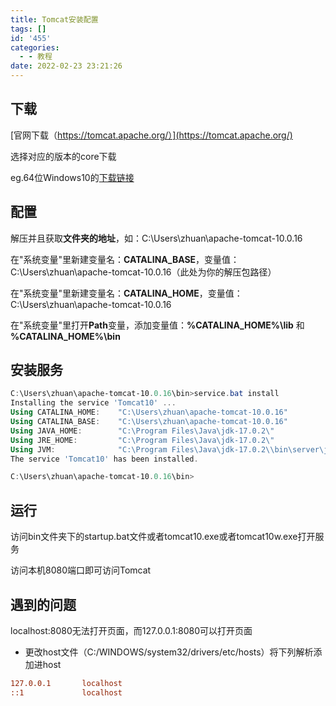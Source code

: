 ```yaml
---
title: Tomcat安装配置
tags: []
id: '455'
categories:
  - - 教程
date: 2022-02-23 23:21:26
---
```


## 下载

[官网下载（https://tomcat.apache.org/）](https://tomcat.apache.org/)

选择对应的版本的core下载

eg.64位Windows10的[下载链接](https://dlcdn.apache.org/tomcat/tomcat-10/v10.0.16/bin/apache-tomcat-10.0.16-windows-x64.zip)

## 配置

解压并且获取**文件夹的地址**，如：C:\\Users\\zhuan\\apache-tomcat-10.0.16

在"系统变量"里新建变量名：**CATALINA\_BASE**，变量值：C:\\Users\\zhuan\\apache-tomcat-10.0.16（此处为你的解压包路径）

在"系统变量"里新建变量名：**CATALINA\_HOME**，变量值：C:\\Users\\zhuan\\apache-tomcat-10.0.16

在"系统变量"里打开**Path**变量，添加变量值：**%CATALINA\_HOME%\\lib** 和 **%CATALINA\_HOME%\\bin**

## 安装服务

```powershell
C:\Users\zhuan\apache-tomcat-10.0.16\bin>service.bat install
Installing the service 'Tomcat10' ...
Using CATALINA_HOME:    "C:\Users\zhuan\apache-tomcat-10.0.16"
Using CATALINA_BASE:    "C:\Users\zhuan\apache-tomcat-10.0.16"
Using JAVA_HOME:        "C:\Program Files\Java\jdk-17.0.2\"
Using JRE_HOME:         "C:\Program Files\Java\jdk-17.0.2\"
Using JVM:              "C:\Program Files\Java\jdk-17.0.2\\bin\server\jvm.dll"
The service 'Tomcat10' has been installed.

C:\Users\zhuan\apache-tomcat-10.0.16\bin>
```

## 运行

访问bin文件夹下的startup.bat文件或者tomcat10.exe或者tomcat10w.exe打开服务

访问本机8080端口即可访问Tomcat

## 遇到的问题

localhost:8080无法打开页面，而127.0.0.1:8080可以打开页面

*   更改host文件（C:/WINDOWS/system32/drivers/etc/hosts）将下列解析添加进host

```ini
127.0.0.1       localhost
::1             localhost
```